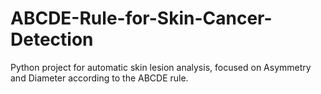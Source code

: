 # ABCDE-Rule-for-Skin-Cancer-Detection
Python project for automatic skin lesion analysis, focused on Asymmetry and Diameter according to the ABCDE rule.
